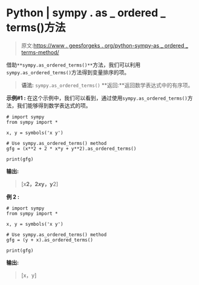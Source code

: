 # Python | sympy . as _ ordered _ terms()方法

> 原文:[https://www . geesforgeks . org/python-sympy-as _ ordered _ terms-method/](https://www.geeksforgeeks.org/python-sympy-as_ordered_terms-method/)

借助`**sympy.as_ordered_terms()**`方法，我们可以利用`sympy.as_ordered_terms()`方法得到变量排序的项。

> **语法:** `sympy.as_ordered_terms()`
> **返回:**返回数学表达式中的有序项。

**示例#1 :**
在这个示例中，我们可以看到，通过使用`sympy.as_ordered_terms()`方法，我们能够得到数学表达式的项。

```
# import sympy
from sympy import * 

x, y = symbols('x y')

# Use sympy.as_ordered_terms() method
gfg = (x**2 + 2 * x*y + y**2).as_ordered_terms()

print(gfg)
```

**输出:**

> [x**2，2*x*y，y**2]

**例 2 :**

```
# import sympy
from sympy import * 

x, y = symbols('x y')

# Use sympy.as_ordered_terms() method
gfg = (y + x).as_ordered_terms()

print(gfg)
```

**输出:**

> [x，y]